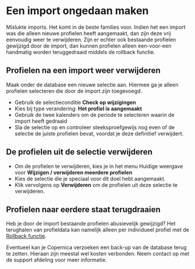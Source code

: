 # Een import ongedaan maken

Mislukte imports. Het komt in de beste families voor. Indien het een
import was die alleen nieuwe profielen heeft aangemaakt, dan zijn deze
vrij eenvoudig weer te verwijderen. Zijn er echter ook bestaande
profielen gewijzigd door de import, dan kunnen profielen alleen
een-voor-een handmatig worden teruggedraaid middels de rollback functie.

## Profielen na een import weer verwijderen

Maak onder de database een nieuwe selectie aan. Hiermee ga je alleen
profielen selecteren die door de import zijn toegevoegd.

-   Gebruik de selectieconditie **Check op wijzigingen**
-   Kies bij type verandering: **Het profiel is aangemaakt**
-   Gebruik de twee kalenders om de periode te selecteren waarin de
    import heeft gedraaid
-   Sla de selectie op en controleer steeksproefgewijs nog even of de
    selectie de juiste profielen bevat, voordat je deze definitief
    verwijdert.

## De profielen uit de selectie verwijderen

-   Om de profielen te verwijderen, kies je in het menu Huidige weergave
    voor **Wijzigen / verwijderen meerdere profielen**
-   Kies de selectie die je speciaal voor dit doel hebt aangemaakt.
-   Klik vervolgens op **Verwijderen** om de profielen uit deze selectie
    te verwijderen.

## Profielen naar eerdere staat terugdraaien

Heb je door de import bestaande profielen abusievelijk gewijzigd? Het
terughalen van profieldata kan namelijk alleen per individueel profiel
met de [Rollback
functie](./rollback-profile-to-previous-state.md).

Eventueel kan je Copernica verzoeken een back-up van de database terug
te zetten. Hieraan zijn meestal wel kosten verbonden. Neem contact op
met de support afdeling voor meer informatie.
